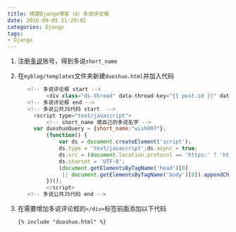```yaml
---
title: 搭建Django博客（4）多说评论框
date: 2016-09-05 21:29:02
categories: Django
tags:
- Django
---
```


1. 注册[多说](http://duoshuo.com)账号，得到多说`short_name`

2. 在`myblog/templates`文件夹新建`duoshuo.html`并加入代码

   ```javascript
      <!-- 多说评论框 start -->
      	    <div class="ds-thread" data-thread-key="{{ post.id }}" data-title="{{ post.title }}"></div>
      <!-- 多说评论框 end -->
      <!-- 多说公共JS代码 start  -->
      	<script type="text/javascript">
            <!-- short_name 填自己的多说名字 -->
      	var duoshuoQuery = {short_name:"wish007"};
      	    (function() {
      	        var ds = document.createElement('script');
      	        ds.type = 'text/javascript';ds.async = true;
      	        ds.src = (document.location.protocol == 'https:' ? 'https:' : 'http:') + '//static.duoshuo.com/embed.js';
      	        ds.charset = 'UTF-8';
      	        (document.getElementsByTagName('head')[0]
      	         || document.getElementsByTagName('body')[0]).appendChild(ds);
      	    })();
      	    </script>
      <!-- 多说公共JS代码 end -->
   ```


3. 在需要增加多说评论框的`</div>`标签前面添加以下代码

   ```html
   {% include "duoshuo.html" %}
   ```

